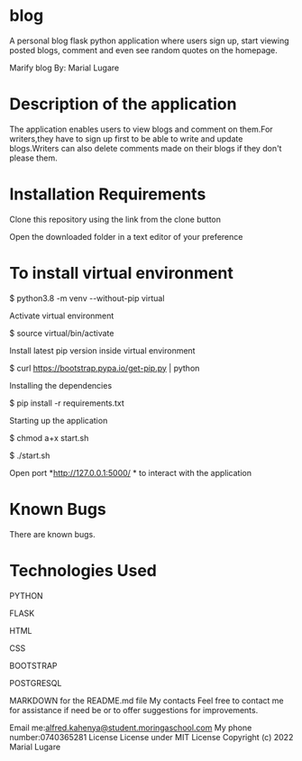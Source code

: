 # blog
A personal blog flask python application where users sign up, start viewing posted blogs, comment and even see random quotes on the homepage.

Marify blog
By: Marial Lugare

# Description of the application
The application enables users to view blogs and comment on them.For writers,they have to sign up first to be able to write and update blogs.Writers can also delete comments made on their blogs if they don't please them.


# Installation Requirements

Clone this repository using the link from the clone button


Open the downloaded folder in a text editor of your preference


# To install virtual environment
$ python3.8 -m venv --without-pip virtual

Activate virtual environment

$ source virtual/bin/activate

Install latest pip version inside virtual environment

$ curl https://bootstrap.pypa.io/get-pip.py | python

Installing the dependencies

$ pip install -r requirements.txt

Starting up the application

$ chmod a+x start.sh

$ ./start.sh

Open port *http://127.0.0.1:5000/ * to interact with the application

# Known Bugs
There are known bugs.

# Technologies Used

PYTHON

FLASK

HTML

CSS

BOOTSTRAP

POSTGRESQL

MARKDOWN for the README.md file
My contacts
Feel free to contact me for assistance if need be or to offer suggestions for improvements.

Email me:alfred.kahenya@student.moringaschool.com
My phone number:0740365281
License
License under MIT License
Copyright (c) 2022 Marial Lugare
